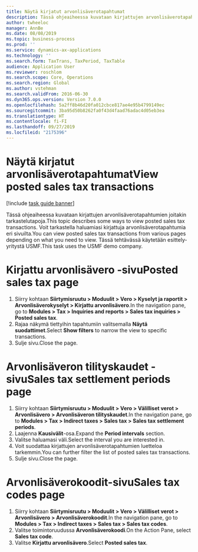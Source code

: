 ```yaml
---
title: Näytä kirjatut arvonlisäverotapahtumat
description: Tässä ohjeaiheessa kuvataan kirjattujen arvonlisäverotapahtumien joitakin tarkastelutapoja.
author: twheeloc
manager: AnnBe
ms.date: 08/08/2019
ms.topic: business-process
ms.prod: ''
ms.service: dynamics-ax-applications
ms.technology: ''
ms.search.form: TaxTrans, TaxPeriod, TaxTable
audience: Application User
ms.reviewer: roschlom
ms.search.scope: Core, Operations
ms.search.region: Global
ms.author: vstehman
ms.search.validFrom: 2016-06-30
ms.dyn365.ops.version: Version 7.0.0
ms.openlocfilehash: 5a2ff8b46d20fa012cbce817ae4e95b4799149ec
ms.sourcegitcommit: 3ba95d50b8262fa0f43d4faad76adac4d05eb3ea
ms.translationtype: HT
ms.contentlocale: fi-FI
ms.lasthandoff: 09/27/2019
ms.locfileid: "2175396"
---
```

# <a name="view-posted-sales-tax-transactions"></a><span data-ttu-id="04f8e-103">Näytä kirjatut arvonlisäverotapahtumat</span><span class="sxs-lookup"><span data-stu-id="04f8e-103">View posted sales tax transactions</span></span>

[!include [task guide banner](../../includes/task-guide-banner.md)]

<span data-ttu-id="04f8e-104">Tässä ohjeaiheessa kuvataan kirjattujen arvonlisäverotapahtumien joitakin tarkastelutapoja.</span><span class="sxs-lookup"><span data-stu-id="04f8e-104">This topic describes some ways to view posted sales tax transactions.</span></span> <span data-ttu-id="04f8e-105">Voit tarkastella haluamiasi kirjattuja arvonlisäverotapahtumia eri sivuilta.</span><span class="sxs-lookup"><span data-stu-id="04f8e-105">You can view posted sales tax transactions from various pages depending on what you need to view.</span></span> <span data-ttu-id="04f8e-106">Tässä tehtävässä käytetään esittely-yritystä USMF.</span><span class="sxs-lookup"><span data-stu-id="04f8e-106">This task uses the USMF demo company.</span></span>

# <a name="posted-sales-tax-page"></a><span data-ttu-id="04f8e-107">Kirjattu arvonlisävero -sivu</span><span class="sxs-lookup"><span data-stu-id="04f8e-107">Posted sales tax page</span></span>

1. <span data-ttu-id="04f8e-108">Siirry kohtaan **Siirtymisruutu > Moduulit > Vero > Kyselyt ja raportit > Arvonlisäverokyselyt > Kirjattu arvonlisävero**.</span><span class="sxs-lookup"><span data-stu-id="04f8e-108">In the navigation pane, go to **Modules > Tax > Inquiries and reports > Sales tax inquiries > Posted sales tax**.</span></span>
2. <span data-ttu-id="04f8e-109">Rajaa näkymä tiettyihin tapahtumiin valitsemalla **Näytä suodattimet**.</span><span class="sxs-lookup"><span data-stu-id="04f8e-109">Select **Show filters** to narrow the view to specific transactions.</span></span>
3. <span data-ttu-id="04f8e-110">Sulje sivu.</span><span class="sxs-lookup"><span data-stu-id="04f8e-110">Close the page.</span></span>

# <a name="sales-tax-settlement-periods-page"></a><span data-ttu-id="04f8e-111">Arvonlisäveron tilityskaudet -sivu</span><span class="sxs-lookup"><span data-stu-id="04f8e-111">Sales tax settlement periods page</span></span>

1. <span data-ttu-id="04f8e-112">Siirry kohtaan **Siirtymisruutu > Moduulit > Vero > Välilliset verot > Arvonlisävero > Arvonlisäveron tilityskaudet**.</span><span class="sxs-lookup"><span data-stu-id="04f8e-112">In the navigation pane, go to **Modules > Tax > Indirect taxes > Sales tax > Sales tax settlement periods**.</span></span>
2. <span data-ttu-id="04f8e-113">Laajenna **Kausivälit**-osa.</span><span class="sxs-lookup"><span data-stu-id="04f8e-113">Expand the **Period intervals** section.</span></span>
3. <span data-ttu-id="04f8e-114">Valitse haluamasi väli.</span><span class="sxs-lookup"><span data-stu-id="04f8e-114">Select the interval you are interested in.</span></span>
4. <span data-ttu-id="04f8e-115">Voit suodattaa kirjattujen arvonlisäverotapahtumien luetteloa tarkemmin.</span><span class="sxs-lookup"><span data-stu-id="04f8e-115">You can further filter the list of posted sales tax transactions.</span></span>
5. <span data-ttu-id="04f8e-116">Sulje sivu.</span><span class="sxs-lookup"><span data-stu-id="04f8e-116">Close the page.</span></span>

# <a name="sales-tax-codes-page"></a><span data-ttu-id="04f8e-117">Arvonlisäverokoodit-sivu</span><span class="sxs-lookup"><span data-stu-id="04f8e-117">Sales tax codes page</span></span>

1. <span data-ttu-id="04f8e-118">Siirry kohtaan **Siirtymisruutu > Moduulit > Vero > Välilliset verot > Arvonlisävero > Arvonlisäverokoodit**.</span><span class="sxs-lookup"><span data-stu-id="04f8e-118">In the navigation pane, go to **Modules > Tax > Indirect taxes > Sales tax > Sales tax codes**.</span></span>
2. <span data-ttu-id="04f8e-119">Valitse toimintoruudussa **Arvonlisäverokoodi**.</span><span class="sxs-lookup"><span data-stu-id="04f8e-119">On the Action Pane, select **Sales tax code**.</span></span>
3. <span data-ttu-id="04f8e-120">Valitse **Kirjattu arvonlisävero**.</span><span class="sxs-lookup"><span data-stu-id="04f8e-120">Select **Posted sales tax**.</span></span>

